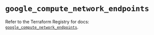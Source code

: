 # `google_compute_network_endpoints`

Refer to the Terraform Registry for docs: [`google_compute_network_endpoints`](https://registry.terraform.io/providers/hashicorp/google/6.36.1/docs/resources/compute_network_endpoints).
